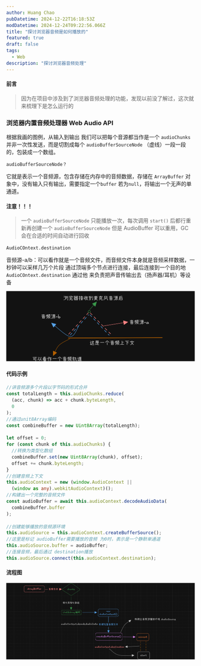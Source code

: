 ```yaml
---
author: Huang Chao
pubDatetime: 2024-12-22T16:18:53Z
modDatetime: 2024-12-24T09:22:56.066Z
title: "探讨浏览器音频是如何播放的"
featured: true
draft: false
tags:
  - Web
description: "探讨浏览器音频处理"
---
```


#### 前言

> 因为在项目中涉及到了浏览器音频处理的功能，发现以前没了解过，这次就来梳理下是怎么运行的

### 浏览器内置音频处理器 Web Audio API

根据我画的图例，从输入到输出 我们可以把每个音源都当作是一个 `audioChunks` 并非一次性发送，而是切割成每个
`audioBufferSourceNode` （虚线）一段一段的，包装成一个数组。

`audioBufferSourceNode？`

它就是表示一个音频源，包含存储在内存中的音频数据，存储在 `ArrayBuffer` 对象中，没有输入只有输出，需要指定一个`buffer`
若为`null`，将输出一个无声的单通道。

#### 注意！！！

> 一个 `audioBufferSourceNode` 只能播放一次，每次调用 `start()` 后都行重新再创建一个 `audioBufferSourceNode`
> 但是 AudioBuffer 可以重用，GC 会在合适的时间自动进行回收

`AudioCOntext.destination`

音频源-a/b：可以看作就是一个音频文件，而音频文件本身就是音频采样数据，一秒钟可以采样几万个片段
通过顶端多个节点进行连接，最后连接到一个目的地 `AudioCOntext.destination` 通过他
来负责把声音传输出去（扬声器/耳机）等设备

![zjh01.png](../../assets/images/audio_01.png)

#### 代码示例

```ts
//讲音频源多个片段以字节码的形式合并
const totalLength = this.audioChunks.reduce(
  (acc, chunk) => acc + chunk.byteLength,
  0
);
//通过unit8Array编码
const combineBuffer = new Uint8Array(totalLength);

let offset = 0;
for (const chunk of this.audioChunks) {
  //转换为类型化数组
  combineBuffer.set(new Uint8Array(chunk), offset);
  offset += chunk.byteLength;
}
//创建音频上下文
this.audioContext = new (window.AudioContext ||
  (window as any).webkitAudioContext)();
//构建出一个完整的音频文件
const audioBuffer = await this.audioContext.decodeAudioData(
  combineBuffer.buffer
);

//创建能够播放的音频源环境
this.audioSource = this.audioContext.createBufferSource();
//这里是标记 audioBuffer需要播放的音频 为0时，表示是一个静默单通道
this.audioSource.buffer = audioBuffer;
//连接音频，最后通过 destination播放
this.audioSource.connect(this.audioContext.destination);
```

#### 流程图

![zjh02.png](../../assets/images/audio_02.png)
